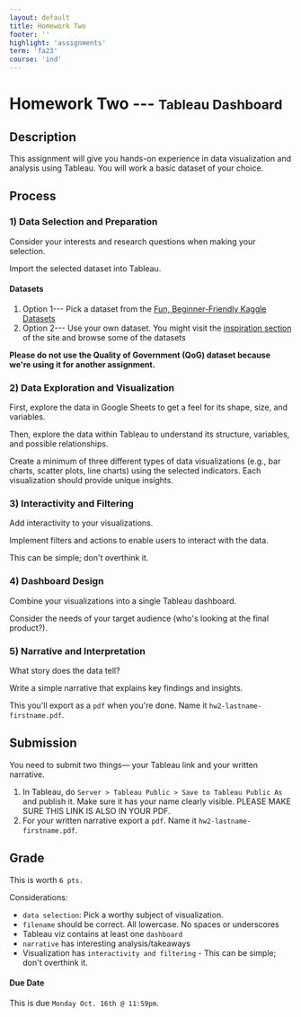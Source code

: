 ```yaml
---
layout: default
title: Homework Two
footer: ''
highlight: 'assignments'
term: 'fa23'
course: 'ind'
---
```

# Homework Two --- <small>Tableau Dashboard</small>
## Description
This assignment will give you hands-on experience in data visualization and analysis using Tableau. You will work a basic dataset of your choice.



## Process

### 1) Data Selection and Preparation
Consider your interests and research questions when making your selection. 

Import the selected dataset into Tableau.

#### Datasets
1. Option 1--- Pick a dataset from the [Fun, Beginner-Friendly Kaggle Datasets](https://www.kaggle.com/code/rtatman/fun-beginner-friendly-datasets)
2. Option 2--- Use your own dataset. You might visit the [inspiration section](../inspiration.html) of the site and browse some of the datasets

__Please do not use the Quality of Government (QoG) dataset because we're using it for another assignment.__

### 2) Data Exploration and Visualization
First, explore the data in Google Sheets to get a feel for its shape, size, and variables.

Then, explore the data within Tableau to understand its structure, variables, and possible relationships.

Create a minimum of three different types of data visualizations (e.g., bar charts, scatter plots, line charts) using the selected indicators. Each visualization should provide unique insights.

### 3) Interactivity and Filtering
Add interactivity to your visualizations.

Implement filters and actions to enable users to interact with the data.

This can be simple; don't overthink it.

### 4) Dashboard Design
Combine your visualizations into a single Tableau dashboard.

Consider the needs of your target audience (who's looking at the final product?).

### 5) Narrative and Interpretation
What story does the data tell?

Write a simple narrative that explains key findings and insights.

This you'll export as a `pdf` when you're done. Name it `hw2-lastname-firstname.pdf`.

## Submission
You need to submit two things— your Tableau link and your written narrative.

1. In Tableau, do `Server > Tableau Public > Save to Tableau Public As` and publish it. Make sure it has your name clearly visible. PLEASE MAKE SURE THIS LINK IS ALSO IN YOUR PDF.
2. For your written narrative export a `pdf`. Name it `hw2-lastname-firstname.pdf`.

## Grade
This is worth `6 pts.`

Considerations:
* `data selection`: Pick a worthy subject of visualization.
* `filename` should be correct. All lowercase. No spaces or underscores
* Tableau viz contains at least one `dashboard`
* `narrative` has interesting analysis/takeaways
* Visualization has `interactivity and filtering` - This can be simple; don't overthink it.

#### Due Date
This is due `Monday Oct. 16th @ 11:59pm`. 